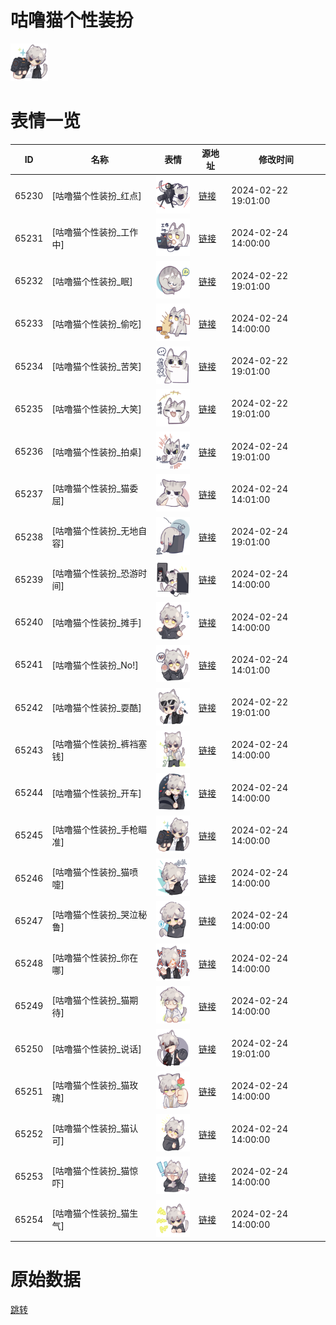 # 咕噜猫个性装扮

<img src="./cover.png" height="60" alt="cover" />

# 表情一览

|ID|名称|表情|源地址|修改时间|
|----|----|----|----|----|
|65230|[咕噜猫个性装扮_红点]|<img src="./pic/065230_%5B咕噜猫个性装扮_红点%5D.png" height="60" alt="红点"/>|[链接](https://i0.hdslb.com/bfs/garb/5262118a5a74fbe779dee750b9f5a81deb91e0fb.png)|2024-02-22 19:01:00|
|65231|[咕噜猫个性装扮_工作中]|<img src="./pic/065231_%5B咕噜猫个性装扮_工作中%5D.png" height="60" alt="工作中"/>|[链接](https://i0.hdslb.com/bfs/garb/b3bee1e9e01e7c107a3dda79e650b87aaa5166f5.png)|2024-02-24 14:00:00|
|65232|[咕噜猫个性装扮_眠]|<img src="./pic/065232_%5B咕噜猫个性装扮_眠%5D.png" height="60" alt="眠"/>|[链接](https://i0.hdslb.com/bfs/garb/c75f7c5910c30f880b5a6753a393ad1aeaa16028.png)|2024-02-22 19:01:00|
|65233|[咕噜猫个性装扮_偷吃]|<img src="./pic/065233_%5B咕噜猫个性装扮_偷吃%5D.png" height="60" alt="偷吃"/>|[链接](https://i0.hdslb.com/bfs/garb/cb4fe8f520aebb674a46c89f8585814c5f27fbad.png)|2024-02-24 14:00:00|
|65234|[咕噜猫个性装扮_苦笑]|<img src="./pic/065234_%5B咕噜猫个性装扮_苦笑%5D.png" height="60" alt="苦笑"/>|[链接](https://i0.hdslb.com/bfs/garb/04fe7cacc4ec03d98fdbef84877c05bb75bf9e2f.png)|2024-02-22 19:01:00|
|65235|[咕噜猫个性装扮_大笑]|<img src="./pic/065235_%5B咕噜猫个性装扮_大笑%5D.png" height="60" alt="大笑"/>|[链接](https://i0.hdslb.com/bfs/garb/d8437638aeadb06194379e146b50761ace8ed536.png)|2024-02-22 19:01:00|
|65236|[咕噜猫个性装扮_拍桌]|<img src="./pic/065236_%5B咕噜猫个性装扮_拍桌%5D.png" height="60" alt="拍桌"/>|[链接](https://i0.hdslb.com/bfs/garb/f547b0c9cef59e1fd666dbeac0e97b738d18418f.png)|2024-02-24 19:01:00|
|65237|[咕噜猫个性装扮_猫委屈]|<img src="./pic/065237_%5B咕噜猫个性装扮_猫委屈%5D.png" height="60" alt="猫委屈"/>|[链接](https://i0.hdslb.com/bfs/garb/c142df60e9b83d0a0c71b64e28daa4ffa43364d1.png)|2024-02-24 14:01:00|
|65238|[咕噜猫个性装扮_无地自容]|<img src="./pic/065238_%5B咕噜猫个性装扮_无地自容%5D.png" height="60" alt="无地自容"/>|[链接](https://i0.hdslb.com/bfs/garb/91294e508b3de17687bead0d76cff2d87957a0dd.png)|2024-02-24 19:01:00|
|65239|[咕噜猫个性装扮_恐游时间]|<img src="./pic/065239_%5B咕噜猫个性装扮_恐游时间%5D.png" height="60" alt="恐游时间"/>|[链接](https://i0.hdslb.com/bfs/garb/594940fa78838387396cd4f748efe696107f6d47.png)|2024-02-24 14:00:00|
|65240|[咕噜猫个性装扮_摊手]|<img src="./pic/065240_%5B咕噜猫个性装扮_摊手%5D.png" height="60" alt="摊手"/>|[链接](https://i0.hdslb.com/bfs/garb/ff7fe879b93326aa8be7401dd5aeeb17a9fd8fd3.png)|2024-02-24 14:00:00|
|65241|[咕噜猫个性装扮_No!]|<img src="./pic/065241_%5B咕噜猫个性装扮_No!%5D.png" height="60" alt="No!"/>|[链接](https://i0.hdslb.com/bfs/garb/29fc677dd19dcd89e45cb41715393c8edc013028.png)|2024-02-24 14:01:00|
|65242|[咕噜猫个性装扮_耍酷]|<img src="./pic/065242_%5B咕噜猫个性装扮_耍酷%5D.png" height="60" alt="耍酷"/>|[链接](https://i0.hdslb.com/bfs/garb/27973aa85d4d7fcc5cd5f00090885b6de763be28.png)|2024-02-22 19:01:00|
|65243|[咕噜猫个性装扮_裤裆塞钱]|<img src="./pic/065243_%5B咕噜猫个性装扮_裤裆塞钱%5D.png" height="60" alt="裤裆塞钱"/>|[链接](https://i0.hdslb.com/bfs/garb/f7251796d4ce0f383dc8c7e937927eaecf5c7d14.png)|2024-02-24 14:00:00|
|65244|[咕噜猫个性装扮_开车]|<img src="./pic/065244_%5B咕噜猫个性装扮_开车%5D.png" height="60" alt="开车"/>|[链接](https://i0.hdslb.com/bfs/garb/2daa80cd4b37aa21429aa064828439a1e7227d3d.png)|2024-02-24 14:00:00|
|65245|[咕噜猫个性装扮_手枪瞄准]|<img src="./pic/065245_%5B咕噜猫个性装扮_手枪瞄准%5D.png" height="60" alt="手枪瞄准"/>|[链接](https://i0.hdslb.com/bfs/garb/5b09fe6f109b6fa99fc6768db41af70e6b3f6e0d.png)|2024-02-24 14:00:00|
|65246|[咕噜猫个性装扮_猫喷嚏]|<img src="./pic/065246_%5B咕噜猫个性装扮_猫喷嚏%5D.png" height="60" alt="猫喷嚏"/>|[链接](https://i0.hdslb.com/bfs/garb/4f93ee7bb944a6016d6d56f484657bb7e810b8d4.png)|2024-02-24 14:00:00|
|65247|[咕噜猫个性装扮_哭泣秘鲁]|<img src="./pic/065247_%5B咕噜猫个性装扮_哭泣秘鲁%5D.png" height="60" alt="哭泣秘鲁"/>|[链接](https://i0.hdslb.com/bfs/garb/223939c2a48b3ef4ab0cc0e690433614ca67d093.png)|2024-02-24 14:00:00|
|65248|[咕噜猫个性装扮_你在哪]|<img src="./pic/065248_%5B咕噜猫个性装扮_你在哪%5D.png" height="60" alt="你在哪"/>|[链接](https://i0.hdslb.com/bfs/garb/e77122dcbfa9cf41503a9b4e573077d12f1299de.png)|2024-02-24 14:00:00|
|65249|[咕噜猫个性装扮_猫期待]|<img src="./pic/065249_%5B咕噜猫个性装扮_猫期待%5D.png" height="60" alt="猫期待"/>|[链接](https://i0.hdslb.com/bfs/garb/f754b9952f5b656a4f2349a361fd02cf388aed05.png)|2024-02-24 14:00:00|
|65250|[咕噜猫个性装扮_说话]|<img src="./pic/065250_%5B咕噜猫个性装扮_说话%5D.png" height="60" alt="说话"/>|[链接](https://i0.hdslb.com/bfs/garb/722ba045a23e95c9b058eec4cabbdbbd1e4f595b.png)|2024-02-24 19:01:00|
|65251|[咕噜猫个性装扮_猫玫瑰]|<img src="./pic/065251_%5B咕噜猫个性装扮_猫玫瑰%5D.png" height="60" alt="猫玫瑰"/>|[链接](https://i0.hdslb.com/bfs/garb/ef25d6bb4eb07a0760f0b39bd6dbb5a7d90bdde4.png)|2024-02-24 14:00:00|
|65252|[咕噜猫个性装扮_猫认可]|<img src="./pic/065252_%5B咕噜猫个性装扮_猫认可%5D.png" height="60" alt="猫认可"/>|[链接](https://i0.hdslb.com/bfs/garb/581ae74a0c6e653e310323f7172a0ebcae586a69.png)|2024-02-24 14:00:00|
|65253|[咕噜猫个性装扮_猫惊吓]|<img src="./pic/065253_%5B咕噜猫个性装扮_猫惊吓%5D.png" height="60" alt="猫惊吓"/>|[链接](https://i0.hdslb.com/bfs/garb/33a9427a6c43097f1d2367c68bc794bb541b085f.png)|2024-02-24 14:00:00|
|65254|[咕噜猫个性装扮_猫生气]|<img src="./pic/065254_%5B咕噜猫个性装扮_猫生气%5D.png" height="60" alt="猫生气"/>|[链接](https://i0.hdslb.com/bfs/garb/be577337171d5f49701fcbb1162e978144e140b2.png)|2024-02-24 14:00:00|

# 原始数据

[跳转](./raw.json)

